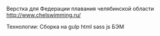 Верстка для Федерации плавания челябинской области
http://www.chelswimming.ru/

Технологии:
Сборка на gulp
html
sass
js
БЭМ
